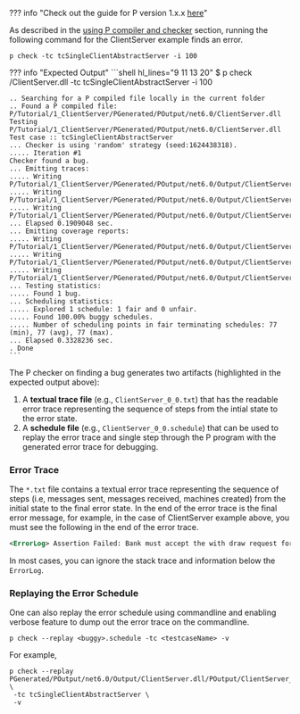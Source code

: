 ??? info "Check out the guide for P version 1.x.x [here](../old/advanced/debuggingerror.md)"

As described in the [using P compiler and checker](../getstarted/usingP.md) section, running the following command for the ClientServer example finds an error.

```
p check -tc tcSingleClientAbstractServer -i 100
```

??? info "Expected Output"
    ```shell hl_lines="9 11 13 20"
    $ p check <Path>/ClientServer.dll -tc tcSingleClientAbstractServer -i 100

    .. Searching for a P compiled file locally in the current folder
    .. Found a P compiled file: P/Tutorial/1_ClientServer/PGenerated/POutput/net6.0/ClientServer.dll
    Testing P/Tutorial/1_ClientServer/PGenerated/POutput/net6.0/ClientServer.dll
    Test case :: tcSingleClientAbstractServer
    ... Checker is using 'random' strategy (seed:1624438318).
    ..... Iteration #1
    Checker found a bug.
    ... Emitting traces:
    ..... Writing P/Tutorial/1_ClientServer/PGenerated/POutput/net6.0/Output/ClientServer.dll/POutput/ClientServer_0_0.txt
    ..... Writing P/Tutorial/1_ClientServer/PGenerated/POutput/net6.0/Output/ClientServer.dll/POutput/ClientServer_0_0.dgml
    ..... Writing P/Tutorial/1_ClientServer/PGenerated/POutput/net6.0/Output/ClientServer.dll/POutput/ClientServer_0_0.schedule
    ... Elapsed 0.1909048 sec.
    ... Emitting coverage reports:
    ..... Writing P/Tutorial/1_ClientServer/PGenerated/POutput/net6.0/Output/ClientServer.dll/POutput/ClientServer.dgml
    ..... Writing P/Tutorial/1_ClientServer/PGenerated/POutput/net6.0/Output/ClientServer.dll/POutput/ClientServer.coverage.txt
    ..... Writing P/Tutorial/1_ClientServer/PGenerated/POutput/net6.0/Output/ClientServer.dll/POutput/ClientServer.sci
    ... Testing statistics:
    ..... Found 1 bug.
    ... Scheduling statistics:
    ..... Explored 1 schedule: 1 fair and 0 unfair.
    ..... Found 100.00% buggy schedules.
    ..... Number of scheduling points in fair terminating schedules: 77 (min), 77 (avg), 77 (max).
    ... Elapsed 0.3328236 sec.
    . Done
    ```

The P checker on finding a bug generates two artifacts (highlighted in the expected output above):

1. A **textual trace file** (e.g., `ClientServer_0_0.txt`) that has the readable error trace representing the
sequence of steps from the intial state to the error state.
2. A **schedule file** (e.g., `ClientServer_0_0.schedule`) that can be used to replay the error
trace and single step through the P program with the generated error trace for debugging.

### Error Trace

The `*.txt` file contains a textual error trace representing the sequence of steps (i.e, messages sent, messages received, machines created) from the initial state to the final error state. In the end of the error trace is the final error message, for example, in the case of ClientServer example above, you must see the following in the end of the error trace.

``` xml
<ErrorLog> Assertion Failed: Bank must accept the with draw request for 2, bank balance is 12!
```

In most cases, you can ignore the stack trace and information below the `ErrorLog`.

### Replaying the Error Schedule

One can also replay the error schedule using commandline and enabling verbose feature to dump out the error trace on the commandline.

```
p check --replay <buggy>.schedule -tc <testcaseName> -v
```

For example,

```
p check --replay PGenerated/POutput/net6.0/Output/ClientServer.dll/POutput/ClientServer_0_0.schedule \
 -tc tcSingleClientAbstractServer \
 -v
```
